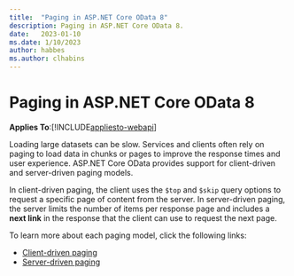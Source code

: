 ```yaml
---
title:  "Paging in ASP.NET Core OData 8"
description: Paging in ASP.NET Core OData 8.
date:   2023-01-10
ms.date: 1/10/2023
author: habbes
ms.author: clhabins
---
```


# Paging in ASP.NET Core OData 8
**Applies To**:[!INCLUDE[appliesto-webapi](../../includes/appliesto-webapi-v8.md)]

Loading large datasets can be slow. Services and clients often rely on paging to load data in chunks or pages to improve the response times and user experience. ASP.NET Core OData provides support for client-driven and server-driven paging models.

In client-driven paging, the client uses the `$top` and `$skip` query options to request a specific page of content from the server. In server-driven paging, the server limits the number of items per response page and includes a **next link** in the response that the client can use to request the next page.

To learn more about each paging model, click the following links:

- [Client-driven paging](/odata/webapi-8/fundamentals/client-driven-paging)
- [Server-driven paging](/odata/webapi-8/fundamentals/server-driven-paging)